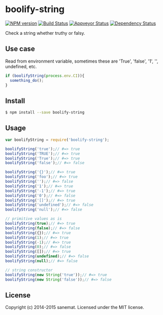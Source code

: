 # boolify-string
[![NPM version][npm-image]][npm-url] [![Build Status][travis-image]][travis-url] [![Appveyor Status][appveyor-image]][appveyor-url] [![Dependency Status][daviddm-url]][daviddm-image]

Check a string whether truthy or falsy.

## Use case
  Read from environment variable, sometimes these are 'True', 'false', '1', '', undefined, etc.

```javascript
if (boolifyString(process.env.CI)){
  something_do();
}
```

## Install

```bash
$ npm install --save boolify-string
```


## Usage

```javascript
var boolifyString = require('boolify-string');

boolifyString('true');// #=> true
boolifyString('TRUE');// #=> true
boolifyString('True');// #=> true
boolifyString('false');// #=> false

boolifyString('{}');// #=> true
boolifyString('foo');// #=> true
boolifyString('');// #=> false
boolifyString('1');// #=> true
boolifyString('-1');// #=> true
boolifyString('0');// #=> false
boolifyString('[]');// #=> true
boolifyString('undefined');// #=> false
boolifyString('null');// #=> false

// primitive values as is
boolifyString(true);// #=> true
boolifyString(false);// #=> false
boolifyString({});// #=> true
boolifyString(1);// #=> true
boolifyString(-1);// #=> true
boolifyString(0);// #=> false
boolifyString([]);// #=> true
boolifyString(undefined);// #=> false
boolifyString(null);// #=> false

// string constructor
boolifyString(new String('true'));// #=> true
boolifyString(new String('false'));// #=> false
```


## License

Copyright (c) 2014-2015 sanemat. Licensed under the MIT license.


[npm-url]: https://npmjs.org/package/boolify-string
[npm-image]: https://badge.fury.io/js/boolify-string.svg
[travis-url]: https://travis-ci.org/sanemat/node-boolify-string
[travis-image]: https://travis-ci.org/sanemat/node-boolify-string.svg?branch=master
[daviddm-url]: https://david-dm.org/sanemat/node-boolify-string.svg?theme=shields.io
[daviddm-image]: https://david-dm.org/sanemat/node-boolify-string
[appveyor-url]: https://ci.appveyor.com/project/sanemat/node-boolify-string/branch/master
[appveyor-image]: https://img.shields.io/appveyor/ci/sanemat/node-boolify-string/master.svg?style=flat-square&label=appveyor
